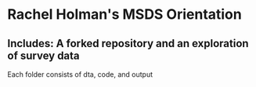 # Rachel Holman's MSDS Orientation
## Includes: A forked repository and an exploration of survey data

Each folder consists of dta, code, and output
